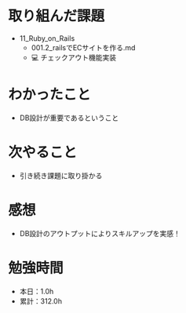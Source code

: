 # 取り組んだ課題
* 11_Ruby_on_Rails
  * 001.2_railsでECサイトを作る.md
  * 💻 チェックアウト機能実装

# わかったこと
* DB設計が重要であるということ

# 次やること
* 引き続き課題に取り掛かる

# 感想
* DB設計のアウトプットによりスキルアップを実感！

# 勉強時間
* 本日：1.0h
* 累計：312.0h
